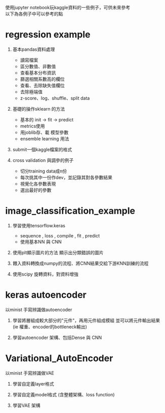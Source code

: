使用jupyter notebook玩kaggle資料的一些例子，可供未來參考  
以下為各例子中可以參考的點

# regression example
1. 基本pandas資料處理
   * 讀寫檔案
   * 區分數值、非數值
   * 查看基本分布資訊
   * 篩選相關系數高的欄位
   * 查看、去除缺失值欄位
   * 去除極端值
   * z-score、log、shuffle、split data 

2. 基礎的操作sklearn 的方法 
   * 基本的 init -> fit -> predict 
   * metrics使用
   * 用joblib存、載 模型參數  
   * ensemble learning 用法 

3. submit一個kaggle檔案的格式 

4. cross validation 與調參的例子
   * 切分training data成n份
   * 每次挑其中一份作dev，並記錄其對各參數結果
   * 視覺化各參數表現
   * 選出最好的參數

# image_classification_example
1. 學習使用tensorflow.keras
   * sequence , loss , compile , fit , predict 
   * 使用基本NN 與 CNN  

2. 使用plt顯示圖片的方法 
   顯示出分類錯誤的圖片  

3. 餵入資料轉換成numpy的流程、將CNN結果交給下游KNN訓練的流程

4. 使用scipy 旋轉資料，對資料增強

# keras autoencoder
以minist 手寫辨識做autoencoder

1. 學習將層組成較大部分的"元件"，再用元件組成模組
   並可以將元件輸出結果 (ie 權重、encoder的bottleneck輸出)  
 
2. 學習autoencoder 架構、包括Dense 與 CNN  

# Variational_AutoEncoder
以minist 手寫辨識做VAE

1. 學習自定義layer格式  

2. 學習自定義model格式 (含整體架構、loss function)

3. 學習VAE 架構